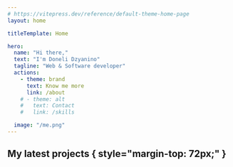 ```yaml
---
# https://vitepress.dev/reference/default-theme-home-page
layout: home

titleTemplate: Home

hero:
  name: "Hi there,"
  text: "I'm Doneli Dzyanino"
  tagline: "Web & Software developer"
  actions:
    - theme: brand
      text: Know me more
      link: /about
    # - theme: alt
    #   text: Contact
    #   link: /skills

  image: "/me.png"
---
```


## My latest projects { style="margin-top: 72px;" }

<Projects />

<script setup>
  import Projects from "./layouts/Projects.vue";
</script>
